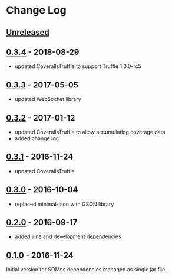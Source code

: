 # Change Log

## [Unreleased]

## [0.3.4] - 2018-08-29

 - updated CoverallsTruffle to support Truffle 1.0.0-rc5

## [0.3.3] - 2017-05-05

 - updated WebSocket library

## [0.3.2] - 2017-01-12

 - updated CoverallsTruffle to allow accumulating coverage data
 - added change log

## [0.3.1] - 2016-11-24

 - updated CoverallsTruffle

## [0.3.0] - 2016-10-04

 - replaced minimal-json with GSON library
 
## [0.2.0] - 2016-09-17

 - added jline and development dependencies

## [0.1.0] - 2016-11-24

Initial version for SOMns dependencies managed as single jar file.

[Unreleased]: https://github.com/smarr/SOMns-deps/compare/HEAD...HEAD
[0.3.4]: https://github.com/smarr/SOMns-deps/compare/61ba07a9b5070d62033cb61a9f816b42b8e519cc...HEAD
[0.3.3]: https://github.com/smarr/SOMns-deps/compare/3f67b878c2670f6c2e4e94ac37a20bb74c17b0f9...61ba07a9b5070d62033cb61a9f816b42b8e519cc
[0.3.2]: https://github.com/smarr/SOMns-deps/compare/89756ed242d92138ee0bfa1c575f201d26d91bba...3f67b878c2670f6c2e4e94ac37a20bb74c17b0f9
[0.3.1]: https://github.com/smarr/SOMns-deps/compare/5b07163970739ed4f5f2d1f733a80a65d1c123ae...89756ed242d92138ee0bfa1c575f201d26d91bba
[0.3.0]: https://github.com/smarr/SOMns-deps/compare/92dae80c35b8d58c854c17306df2230752b9bd60...5b07163970739ed4f5f2d1f733a80a65d1c123ae
[0.2.0]: https://github.com/smarr/SOMns-deps/compare/de81aa9f3aaacc02d8f80c2abaff199af81ce1e3...92dae80c35b8d58c854c17306df2230752b9bd60
[0.1.0]: https://github.com/smarr/SOMns-deps/compare/18063ae7ea0b1017de3179ca38537189d819e0ae...de81aa9f3aaacc02d8f80c2abaff199af81ce1e3

